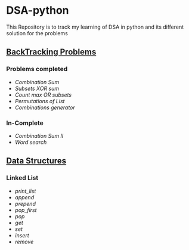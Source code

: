 # DSA-python
This Repository is to track my learning of DSA in python and its different solution for the problems 

## <ins> BackTracking Problems </ins>
### Problems completed
- *Combination Sum* 
- *Subsets XOR sum*
- *Count max OR subsets* 
- *Permutations of List*
- *Combinations generator* 

###  In-Complete
- *Combination Sum II*
- *Word search*

## <ins>Data Structures </ins>

### Linked List
- *print_list*
- *append*
- *prepend*
- *pop_first*
- *pop*
- *get*
- *set*
- *insert*
- *remove*